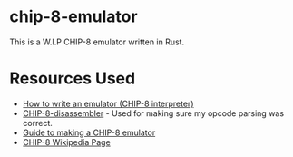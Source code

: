 # chip-8-emulator

This is a W.I.P CHIP-8 emulator written in Rust.

# Resources Used

-   [How to write an emulator (CHIP-8 interpreter)](http://www.multigesture.net/articles/how-to-write-an-emulator-chip-8-interpreter/)
-   [CHIP-8-disassembler](https://github.com/ericwoude/CHIP-8-disassembler) - Used for making sure my opcode parsing was correct.
-   [Guide to making a CHIP-8 emulator](https://tobiasvl.github.io/blog/write-a-chip-8-emulator/)
-   [CHIP-8 Wikipedia Page](https://en.wikipedia.org/wiki/CHIP-8)

